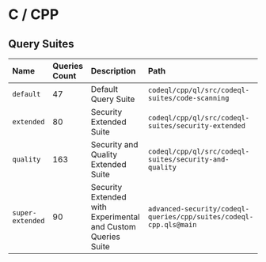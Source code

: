 # C / CPP

## Query Suites
<!-- AUTOMATION-SUITES -->
| Name | Queries Count | Description | Path |
| :--- | :---- | :--- | :--- |
| `default` | 47 | Default Query Suite | `codeql/cpp/ql/src/codeql-suites/code-scanning` |
| `extended` | 80 | Security Extended Suite | `codeql/cpp/ql/src/codeql-suites/security-extended` |
| `quality` | 163 | Security and Quality Extended Suite | `codeql/cpp/ql/src/codeql-suites/security-and-quality` |
| `super-extended` | 90 | Security Extended with Experimental and Custom Queries Suite | `advanced-security/codeql-queries/cpp/suites/codeql-cpp.qls@main` |


<!-- AUTOMATION-SUITES -->
